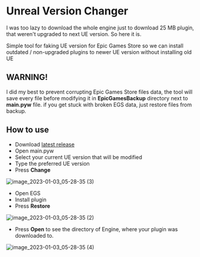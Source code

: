 # Unreal Version Changer
I was too lazy to download the whole engine just to download 25 MB plugin, that weren't upgraded to next UE version. So here it is.

Simple tool for faking UE version for Epic Games Store so we can install outdated / non-upgraded plugins to newer UE version without installing old UE

## WARNING!
I did my best to prevent corrupting Epic Games Store files data, the tool will save every file before modifying it in **EpicGamesBackup** directory next to **main.pyw** file. if you get stuck with broken EGS data, just restore files from backup.

## How to use
- Download [latest release](https://github.com/Gradess2019/UnrealVersionChanger/releases/latest)
- Open main.pyw
- Select your current UE version that will be modified
- Type the preferred UE version
- Press **Change** 

![image_2023-01-03_05-28-35 (3)](https://user-images.githubusercontent.com/38568823/210301094-558b09d7-3e9a-4e6b-8aad-b18eaaecb232.png)

- Open EGS
- Install plugin
- Press **Restore**

![image_2023-01-03_05-28-35 (2)](https://user-images.githubusercontent.com/38568823/210301093-d85a2a33-ef8e-47ed-ae16-814307882139.png)

- Press **Open** to see the directory of Engine, where your plugin was downloaded to.

![image_2023-01-03_05-28-35 (4)](https://user-images.githubusercontent.com/38568823/210301095-783a390b-f78d-4ee6-9c70-cfaffa4bea94.png)
